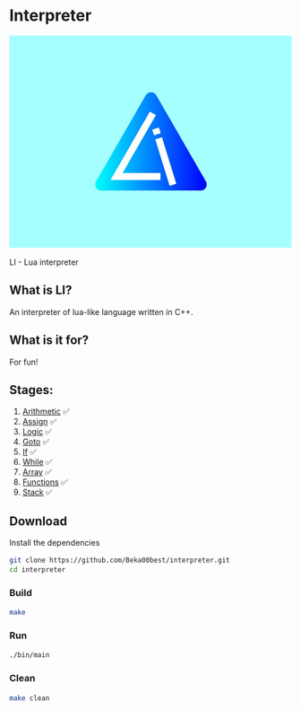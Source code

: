 # Interpreter
![Image alt](https://github.com/Beka00best/interpreter/blob/main/image/keqeL1pROAk.jpg)

LI - Lua interpreter

## What is LI?

An interpreter of lua-like language written in C++.

## What is it for?
For fun!

## Stages:
1. [Arithmetic](#Arithmetic) :white_check_mark: 
2. [Assign](#Assign) :white_check_mark: 
3. [Logic](#Logic) :white_check_mark: 
4. [Goto](#Goto) :white_check_mark: 
5. [If](#If) :white_check_mark: 
6. [While](#While) :white_check_mark:  
7. [Array](#Array) :white_check_mark: 
8. [Functions](#Functions) :white_check_mark:  
9. [Stack](#Stack) :white_check_mark:


## Download
Install the dependencies
```sh
git clone https://github.com/Beka00best/interpreter.git
cd interpreter
```

### Build
```sh
make
```

### Run
```sh
./bin/main
```
### Clean
```sh
make clean
```